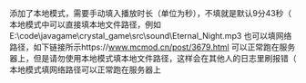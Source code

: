 添加了本地模式，需要手动填入播放时长（单位为秒），不填就是默认9分43秒（
本地模式中可以直接填本地文件路径，例如E:\code\javagame\crystal_game\src\sound\Eternal_Night.mp3
也可以填网络路径，如下链接所示https://www.mcmod.cn/post/3679.html
可以正常跑在服务器上，但是请勿使用本地模式填本地文件路径，这样会在其他人的日志里刷报错（
本地模式填网络路径可以正常跑在服务器上
